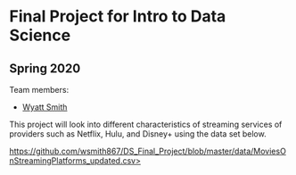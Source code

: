 # Final Project for Intro to Data Science

## Spring 2020

Team members: 

- [Wyatt Smith](mailto:wsmith4725@floridapoly.edu)

This project will look into different characteristics of streaming services
of providers such as Netflix, Hulu, and Disney+ using the data set below.

https://github.com/wsmith867/DS_Final_Project/blob/master/data/MoviesOnStreamingPlatforms_updated.csv>